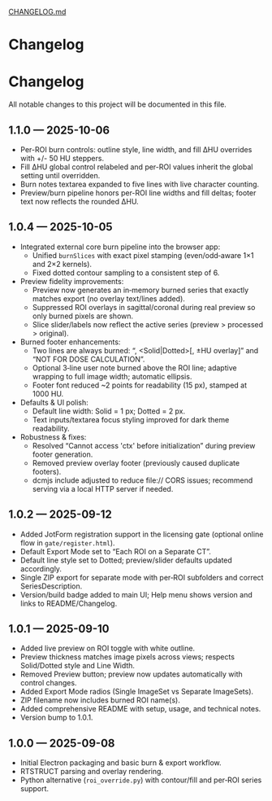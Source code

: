 [CHANGELOG.md](https://github.com/user-attachments/files/22365655/CHANGELOG.md)
# Changelog
# Changelog

All notable changes to this project will be documented in this file.

## 1.1.0 — 2025-10-06

- Per-ROI burn controls: outline style, line width, and fill ΔHU overrides with +/- 50 HU steppers.
- Fill ΔHU global control relabeled and per-ROI values inherit the global setting until overridden.
- Burn notes textarea expanded to five lines with live character counting.
- Preview/burn pipeline honors per-ROI line widths and fill deltas; footer text now reflects the rounded ΔHU.

## 1.0.4 — 2025-10-05

- Integrated external core burn pipeline into the browser app:
  - Unified `burnSlices` with exact pixel stamping (even/odd‑aware 1×1 and 2×2 kernels).
  - Fixed dotted contour sampling to a consistent step of 6.
- Preview fidelity improvements:
  - Preview now generates an in‑memory burned series that exactly matches export (no overlay text/lines added).
  - Suppressed ROI overlays in sagittal/coronal during real preview so only burned pixels are shown.
  - Slice slider/labels now reflect the active series (preview > processed > original).
- Burned footer enhancements:
  - Two lines are always burned: “<ROI>, <Solid|Dotted>[, ±HU overlay]” and “NOT FOR DOSE CALCULATION”.
  - Optional 3‑line user note burned above the ROI line; adaptive wrapping to full image width; automatic ellipsis.
  - Footer font reduced ~2 points for readability (15 px), stamped at 1000 HU.
- Defaults & UI polish:
  - Default line width: Solid = 1 px; Dotted = 2 px.
  - Text inputs/textarea focus styling improved for dark theme readability.
- Robustness & fixes:
  - Resolved “Cannot access 'ctx' before initialization” during preview footer generation.
  - Removed preview overlay footer (previously caused duplicate footers).
  - dcmjs include adjusted to reduce file:// CORS issues; recommend serving via a local HTTP server if needed.


## 1.0.2 — 2025-09-12

- Added JotForm registration support in the licensing gate (optional online flow in `gate/register.html`).
- Default Export Mode set to “Each ROI on a Separate CT”.
- Default line style set to Dotted; preview/slider defaults updated accordingly.
- Single ZIP export for separate mode with per‑ROI subfolders and correct SeriesDescription.
- Version/build badge added to main UI; Help menu shows version and links to README/Changelog.

## 1.0.1 — 2025-09-10

- Added live preview on ROI toggle with white outline.
- Preview thickness matches image pixels across views; respects Solid/Dotted style and Line Width.
- Removed Preview button; preview now updates automatically with control changes.
- Added Export Mode radios (Single ImageSet vs Separate ImageSets).
- ZIP filename now includes burned ROI name(s).
- Added comprehensive README with setup, usage, and technical notes.
- Version bump to 1.0.1.

## 1.0.0 — 2025-09-08

- Initial Electron packaging and basic burn & export workflow.
- RTSTRUCT parsing and overlay rendering.
- Python alternative (`roi_override.py`) with contour/fill and per‑ROI series support.
